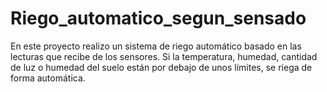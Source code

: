# Riego_automatico_segun_sensado
En este proyecto realizo un sistema de riego automático basado en las lecturas que recibe de los sensores. Si la temperatura, humedad, cantidad de luz o humedad del suelo están por debajo de unos límites, se riega de forma automática.
